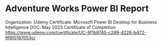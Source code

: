 # Adventure Works Power BI Report

Organization: Udemy
Certificate: Microsoft Power BI Desktop for Business Intelligence
DOC: May 2023
Certificate of Completion: https://www.udemy.com/certificate/UC-9f1b9745-c289-4226-b472-9f6f0187053c/
